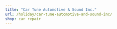 ```yaml
---
title: "Car Tune Automotive & Sound Inc."
url: /holiday/car-tune-automotive-and-sound-inc/
shop: car repair
---
```


